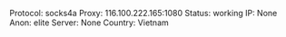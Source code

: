 Protocol: socks4a
Proxy: 116.100.222.165:1080
Status: working
IP: None
Anon: elite
Server: None
Country: Vietnam

